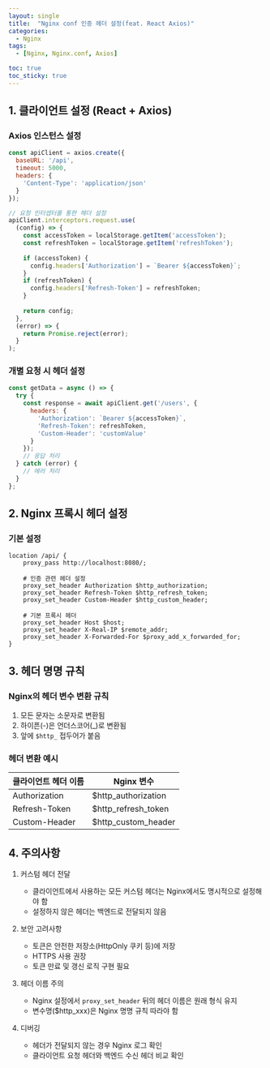 ```yaml
---
layout: single
title:  "Nginx conf 인증 헤더 설정(feat. React Axios)"
categories:
  - Nginx
tags:
  - [Nginx, Nginx.conf, Axios]

toc: true
toc_sticky: true
---
```


## 1. 클라이언트 설정 (React + Axios)

### Axios 인스턴스 설정
```javascript
const apiClient = axios.create({
  baseURL: '/api',
  timeout: 5000,
  headers: {
    'Content-Type': 'application/json'
  }
});

// 요청 인터셉터를 통한 헤더 설정
apiClient.interceptors.request.use(
  (config) => {
    const accessToken = localStorage.getItem('accessToken');
    const refreshToken = localStorage.getItem('refreshToken');
    
    if (accessToken) {
      config.headers['Authorization'] = `Bearer ${accessToken}`;
    }
    if (refreshToken) {
      config.headers['Refresh-Token'] = refreshToken;
    }
    
    return config;
  },
  (error) => {
    return Promise.reject(error);
  }
);
```

### 개별 요청 시 헤더 설정
```javascript
const getData = async () => {
  try {
    const response = await apiClient.get('/users', {
      headers: {
        'Authorization': `Bearer ${accessToken}`,
        'Refresh-Token': refreshToken,
        'Custom-Header': 'customValue'
      }
    });
    // 응답 처리
  } catch (error) {
    // 에러 처리
  }
};
```

## 2. Nginx 프록시 헤더 설정

### 기본 설정
```nginx
location /api/ {
    proxy_pass http://localhost:8080/;
    
    # 인증 관련 헤더 설정
    proxy_set_header Authorization $http_authorization;
    proxy_set_header Refresh-Token $http_refresh_token;
    proxy_set_header Custom-Header $http_custom_header;
    
    # 기본 프록시 헤더
    proxy_set_header Host $host;
    proxy_set_header X-Real-IP $remote_addr;
    proxy_set_header X-Forwarded-For $proxy_add_x_forwarded_for;
}
```

## 3. 헤더 명명 규칙

### Nginx의 헤더 변수 변환 규칙
1. 모든 문자는 소문자로 변환됨
2. 하이픈(-)은 언더스코어(_)로 변환됨
3. 앞에 `$http_` 접두어가 붙음

### 헤더 변환 예시
| 클라이언트 헤더 이름 | Nginx 변수 |
|-------------------|------------|
| Authorization | $http_authorization |
| Refresh-Token | $http_refresh_token |
| Custom-Header | $http_custom_header |

## 4. 주의사항

1. 커스텀 헤더 전달
   - 클라이언트에서 사용하는 모든 커스텀 헤더는 Nginx에서도 명시적으로 설정해야 함
   - 설정하지 않은 헤더는 백엔드로 전달되지 않음

2. 보안 고려사항
   - 토큰은 안전한 저장소(HttpOnly 쿠키 등)에 저장
   - HTTPS 사용 권장
   - 토큰 만료 및 갱신 로직 구현 필요

3. 헤더 이름 주의
   - Nginx 설정에서 `proxy_set_header` 뒤의 헤더 이름은 원래 형식 유지
   - 변수명($http_xxx)은 Nginx 명명 규칙 따라야 함

4. 디버깅
   - 헤더가 전달되지 않는 경우 Nginx 로그 확인
   - 클라이언트 요청 헤더와 백엔드 수신 헤더 비교 확인